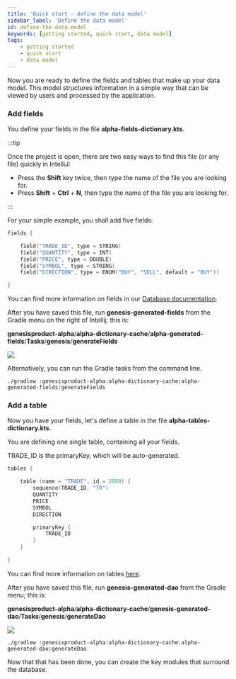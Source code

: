 ```yaml
---
title: 'Quick start - define the data model'
sidebar_label: 'Define the data model'
id: define-the-data-model
keywords: [getting started, quick start, data model]
tags:
    - getting started
    - quick start
    - data model
---
```


Now you are ready to define the fields and tables that make up your data model. This model structures information in a simple way that can be viewed by users and processed by the application.

### Add fields
You define your fields in the file **alpha-fields-dictionary.kts**.


:::tip

Once the project is open, there are two easy ways to find this file (or any file) quickly in IntelliJ:

- Press the **Shift** key twice, then type the name of the file you are looking for.
- Press **Shift** + **Ctrl** + **N**, then type the name of the file you are looking for.

:::


For your simple example, you shall add five fields:

```kotlin
fields {

    field("TRADE_ID", type = STRING)
    field("QUANTITY", type = INT)
    field("PRICE", type = DOUBLE)
    field("SYMBOL", type = STRING)
    field("DIRECTION", type = ENUM("BUY", "SELL", default = "BUY"))

}
```

You can find more information on fields in our [Database documentation](../../../database/fields-tables-views/fields/).

After you have saved this file, run **genesis-generated-fields** from the Gradle menu on the right of Intellij; this is:

 **genesisproduct-alpha**/**alpha-dictionary-cache**/**alpha-generated-fields**/**Tasks**/**genesis**/**generateFields**

![](/img/build-gradle-kts-fields.png)

Alternatively, you can run the Gradle tasks from the command line.  

```shell title='Running generateFields from the command line'
./gradlew :genesisproduct-alpha:alpha-dictionary-cache:alpha-generated-fields:generateFields
```

### Add a table
Now you have your fields, let's define a table in the file **alpha-tables-dictionary.kts**.

You are defining one single table, containing all your fields.

TRADE_ID is the primaryKey, which will be auto-generated.

```kotlin
tables {

    table (name = "TRADE", id = 2000) {
        sequence(TRADE_ID, "TR")
        QUANTITY
        PRICE
        SYMBOL
        DIRECTION

        primaryKey {
            TRADE_ID
        }
    }
    
}
```

You can find more information on tables [here](../../../database/fields-tables-views/tables/).

After you have saved this file, run **genesis-generated-dao** from the Gradle menu; this is:

**genesisproduct-alpha**/**alpha-dictionary-cache**/**genesis-generated-dao**/**Tasks**/**genesis**/**generateDao**

![](/img/build-gradle-kts-generated-dao.png)


```shell title='Running generateDAO f   rom the command line'
./gradlew :genesisproduct-alpha:alpha-dictionary-cache:alpha-generated-dao:generateDao
```

Now that that has been done, you can create the key modules that surround the database.